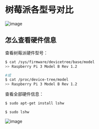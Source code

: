 # 树莓派各型号对比

![image](https://user-images.githubusercontent.com/14041622/45686373-c29ad300-bb7e-11e8-96fd-46043aec04c2.png)

## 怎么查看硬件信息

查看树莓派硬件型号：
```sh
$ cat /sys/firmware/devicetree/base/model
>> Raspberry Pi 3 Model B Rev 1.2

#或
$ cat /proc/device-tree/model
>> Raspberry Pi 3 Model B Rev 1.2
```

查看全部硬件信息：
```sh
$ sudo apt-get install lshw

$ sudo lshw
```
![image](https://user-images.githubusercontent.com/14041622/45688695-a4d06c80-bb84-11e8-9bda-9b4830f6d36c.png)
